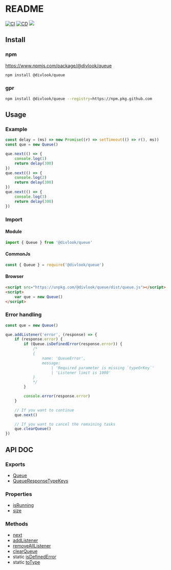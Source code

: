 # README

[![CI](https://github.com/divlook/queue/actions/workflows/ci.yml/badge.svg)](https://github.com/divlook/queue/actions/workflows/ci.yml)
[![CD](https://github.com/divlook/queue/actions/workflows/cd.yml/badge.svg)](https://github.com/divlook/queue/actions/workflows/cd.yml)
[![](https://img.shields.io/github/v/release/divlook/queue)](https://github.com/divlook/queue/releases)

## Install

### npm

https://www.npmjs.com/package/@divlook/queue

```bash
npm install @divlook/queue
```

### gpr

```bash
npm install @divlook/queue --registry=https://npm.pkg.github.com
```

## Usage

### Example

```ts
const delay = (ms) => new Promise((r) => setTimeout(() => r(), ms))
const que = new Queue()

que.next(() => {
    console.log(1)
    return delay(300)
})
que.next(() => {
    console.log(2)
    return delay(300)
})
que.next(() => {
    console.log(3)
    return delay(300)
})
```

### Import

#### Module

```ts
import { Queue } from '@divlook/queue'
```

#### CommonJs

```ts
const { Queue } = require('@divlook/queue')
```

#### Browser

```html
<script src="https://unpkg.com/@divlook/queue/dist/queue.js"></script>
<script>
    var que = new Queue()
</script>
```

### Error handling

```ts
const que = new Queue()

que.addListener('error', (response) => {
    if (response.error) {
        if (Queue.isDefinedError(response.error)) {
            /*
            {
                name: 'QueueError',
                message:
                    | 'Required parameter is missing `typeOrKey`'
                    | 'Listener limit is 1000'
            }
            */
        }

        console.error(response.error)
    }

    // If you want to continue
    que.next()

    // If you want to cancel the remaining tasks
    que.clearQueue()
})
```

## API DOC

### Exports

-   [Queue](https://divlook.github.io/queue/classes/Queue.html)
-   [QueueResponseTypeKeys](https://divlook.github.io/queue/enums/QueueResponseTypeKeys.html)

### Properties

-   [isRunning](https://divlook.github.io/queue/classes/Queue.html#isRunning)
-   [size](https://divlook.github.io/queue/classes/Queue.html#size)

### Methods

-   [next](https://divlook.github.io/queue/classes/Queue.html#next)
-   [addListener](https://divlook.github.io/queue/classes/Queue.html#addListener)
-   [removeAllListener](https://divlook.github.io/queue/classes/Queue.html#removeAllListener)
-   [clearQueue](https://divlook.github.io/queue/classes/Queue.html#clearQueue)
-   static [isDefinedError](https://divlook.github.io/queue/classes/Queue.html#isDefinedError)
-   static [toType](https://divlook.github.io/queue/classes/Queue.html#toType)
